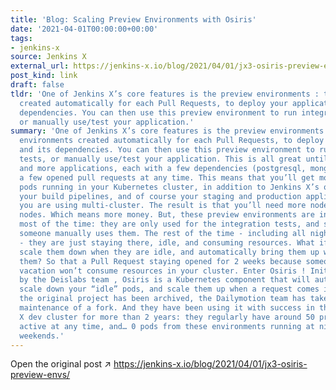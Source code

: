 ```yaml
---
title: 'Blog: Scaling Preview Environments with Osiris'
date: '2021-04-01T00:00:00+00:00'
tags:
- jenkins-x
source: Jenkins X
external_url: https://jenkins-x.io/blog/2021/04/01/jx3-osiris-preview-envs/
post_kind: link
draft: false
tldr: 'One of Jenkins X’s core features is the preview environments : temporary environments
  created automatically for each Pull Requests, to deploy your application and its
  dependencies. You can then use this preview environment to run integration tests,
  or manually use/test your application.'
summary: 'One of Jenkins X’s core features is the preview environments : temporary
  environments created automatically for each Pull Requests, to deploy your application
  and its dependencies. You can then use this preview environment to run integration
  tests, or manually use/test your application. This is all great until you have more
  and more applications, each with a few dependencies (postgresql, mongodb, …) and
  a few opened pull requests at any time. This means that you’ll get more and more
  pods running in your Kubernetes cluster, in addition to Jenkins X’s own components,
  your build pipelines, and of course your staging and production applications - unless
  you are using multi-cluster. The result is that you’ll need more nodes or bigger
  nodes. Which means more money. But, these preview environments are in fact idle
  most of the time: they are only used for the integration tests, and sometimes when
  someone manually uses them. The rest of the time - including all night for example
  - they are just staying there, idle, and consuming resources. What if we could easily
  scale them down when they are idle, and automatically bring them up when we need
  them? So that a Pull Request staying opened for 2 weeks because someone went on
  vacation won’t consume resources in your cluster. Enter Osiris ! Initially created
  by the Deislabs team , Osiris is a Kubernetes component that will automatically
  scale down your “idle” pods, and scale them up when a request comes in. Although
  the original project has been archived, the Dailymotion team has taken over the
  maintenance of a fork. And they have been using it with success in their Jenkins
  X dev cluster for more than 2 years: they regularly have around 50 preview environments
  active at any time, and… 0 pods from these environments running at night - or on
  weekends.'
---
```

Open the original post ↗ https://jenkins-x.io/blog/2021/04/01/jx3-osiris-preview-envs/
